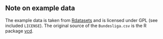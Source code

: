 ## Note on example data

The example data is taken from [Rdatasets](https://github.com/vincentarelbundock/Rdatasets)
and is licensed under GPL (see included `LICENSE`). The original source of the `Bundesliga.csv`
is the R package [vcd](https://cran.r-project.org/web/packages/vcd/index.html).

